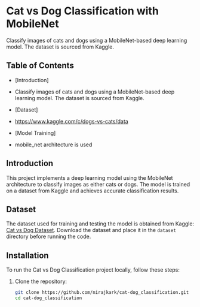 # Cat vs Dog Classification with MobileNet

Classify images of cats and dogs using a MobileNet-based deep learning model. The dataset is sourced from Kaggle.

## Table of Contents

- [Introduction]
- Classify images of cats and dogs using a MobileNet-based deep learning model. The dataset is sourced from Kaggle.
- [Dataset]
- https://www.kaggle.com/c/dogs-vs-cats/data

- [Model Training]
- mobile_net architecture is used


## Introduction

This project implements a deep learning model using the MobileNet architecture to classify images as either cats or dogs. The model is trained on a dataset from Kaggle and achieves accurate classification results.

## Dataset

The dataset used for training and testing the model is obtained from Kaggle: [Cat vs Dog Dataset](https://www.kaggle.com/c/dogs-vs-cats). Download the dataset and place it in the `dataset` directory before running the code.

## Installation

To run the Cat vs Dog Classification project locally, follow these steps:

1. Clone the repository:

   ```bash
   git clone https://github.com/nirajkark/cat-dog_classification.git
   cd cat-dog_classification
